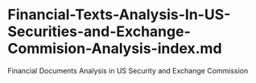 # Financial-Texts-Analysis-In-US-Securities-and-Exchange-Commision-Analysis-index.md
Financial Documents Analysis in US Security and Exchange Commission
